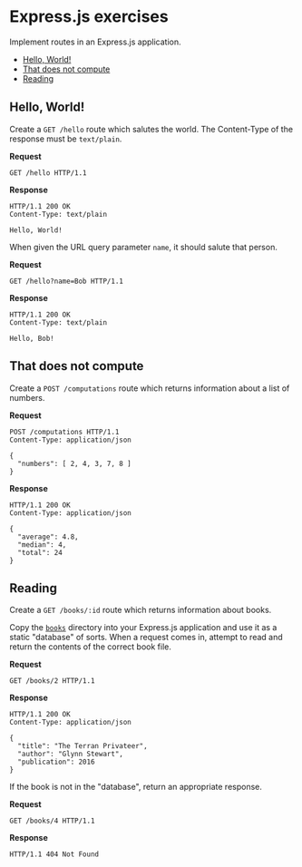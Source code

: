 # Express.js exercises

Implement routes in an Express.js application.

<!-- START doctoc generated TOC please keep comment here to allow auto update -->
<!-- DON'T EDIT THIS SECTION, INSTEAD RE-RUN doctoc TO UPDATE -->


- [Hello, World!](#hello-world)
- [That does not compute](#that-does-not-compute)
- [Reading](#reading)

<!-- END doctoc generated TOC please keep comment here to allow auto update -->



## Hello, World!

Create a `GET /hello` route which salutes the world. The Content-Type of the
response must be `text/plain`.

**Request**

```http
GET /hello HTTP/1.1
```

**Response**

```http
HTTP/1.1 200 OK
Content-Type: text/plain

Hello, World!
```

When given the URL query parameter `name`, it should salute that person.

**Request**

```http
GET /hello?name=Bob HTTP/1.1
```

**Response**

```http
HTTP/1.1 200 OK
Content-Type: text/plain

Hello, Bob!
```



## That does not compute

Create a `POST /computations` route which returns information about a list of
numbers.

**Request**

```http
POST /computations HTTP/1.1
Content-Type: application/json

{
  "numbers": [ 2, 4, 3, 7, 8 ]
}
```

**Response**

```http
HTTP/1.1 200 OK
Content-Type: application/json

{
  "average": 4.8,
  "median": 4,
  "total": 24
}
```



## Reading

Create a `GET /books/:id` route which returns information about books.

Copy the [`books`](./books) directory into your Express.js application and use
it as a static "database" of sorts. When a request comes in, attempt to read and
return the contents of the correct book file.

**Request**

```http
GET /books/2 HTTP/1.1
```

**Response**

```http
HTTP/1.1 200 OK
Content-Type: application/json

{
  "title": "The Terran Privateer",
  "author": "Glynn Stewart",
  "publication": 2016
}
```

If the book is not in the "database", return an appropriate response.

**Request**

```http
GET /books/4 HTTP/1.1
```

**Response**

```http
HTTP/1.1 404 Not Found
```
